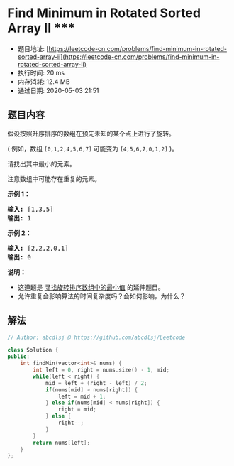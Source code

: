 # Find Minimum in Rotated Sorted Array II ***
- 题目地址: [https://leetcode-cn.com/problems/find-minimum-in-rotated-sorted-array-ii](https://leetcode-cn.com/problems/find-minimum-in-rotated-sorted-array-ii)
- 执行时间: 20 ms
- 内存消耗: 12.4 MB
- 通过日期: 2020-05-03 21:51

## 题目内容
<p>假设按照升序排序的数组在预先未知的某个点上进行了旋转。</p>

<p>( 例如，数组 <code>[0,1,2,4,5,6,7]</code> <strong> </strong>可能变为 <code>[4,5,6,7,0,1,2]</code> )。</p>

<p>请找出其中最小的元素。</p>

<p>注意数组中可能存在重复的元素。</p>

<p><strong>示例 1：</strong></p>

<pre><strong>输入:</strong> [1,3,5]
<strong>输出:</strong> 1</pre>

<p><strong>示例 2：</strong></p>

<pre><strong>输入:</strong> [2,2,2,0,1]
<strong>输出:</strong> 0</pre>

<p><strong>说明：</strong></p>

<ul>
	<li>这道题是 <a href="https://leetcode-cn.com/problems/find-minimum-in-rotated-sorted-array/description/">寻找旋转排序数组中的最小值</a> 的延伸题目。</li>
	<li>允许重复会影响算法的时间复杂度吗？会如何影响，为什么？</li>
</ul>


## 解法
```cpp
// Author: abcdlsj @ https://github.com/abcdlsj/Leetcode

class Solution {
public:
    int findMin(vector<int>& nums) {
        int left = 0, right = nums.size() - 1, mid;
        while(left < right) {
            mid = left + (right - left) / 2;
            if(nums[mid] > nums[right]) {
                left = mid + 1;
            } else if(nums[mid] < nums[right]) {
                right = mid;
            } else {
                right--;
            }
        }
        return nums[left];
    }
};

```